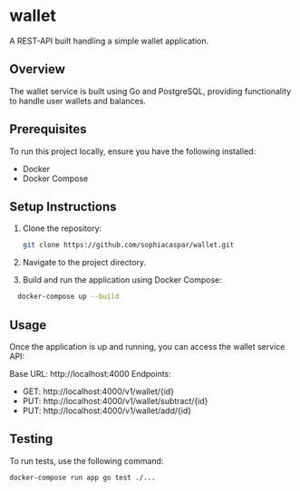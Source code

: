 # wallet

A REST-API built handling a simple wallet application.

## Overview

The wallet service is built using Go and PostgreSQL, providing functionality to handle user wallets and balances.

## Prerequisites

To run this project locally, ensure you have the following installed:

- Docker
- Docker Compose

## Setup Instructions

1. Clone the repository:

   ```bash
   git clone https://github.com/sophiacaspar/wallet.git
   ```

2. Navigate to the project directory.
   
4. Build and run the application using Docker Compose:

```bash
  docker-compose up --build
```

## Usage

Once the application is up and running, you can access the wallet service API:

Base URL: http://localhost:4000
Endpoints: 
* GET: http://localhost:4000/v1/wallet/{id}
* PUT: http://localhost:4000/v1/wallet/subtract/{id}
* PUT: http://localhost:4000/v1/wallet/add/{id}

## Testing

To run tests, use the following command:

```bash
docker-compose run app go test ./...
```
